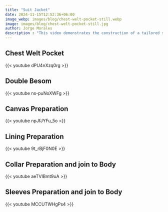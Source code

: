 ```yaml
---
title: "Suit Jacket"
date: 2024-11-15T12:52:36+06:00
image_webp: images/blog/chest-welt-pocket-still.webp
image: images/blog/chest-welt-pocket-still.jpg
author: Jorge Morales
description : "This video demonstrates the construction of a tailored suit jacket. It covers the steps from chest welt pocket preparation to lining preparation, including canvas preparation, collar preparation, and sleeve preparation. The video also demonstrates how to join the sleeves to the body."
---
```


## Chest Welt Pocket

{{< youtube dPU4nXzq0rg >}}

## Double Besom

{{< youtube ns-puNoXWFg >}}

## Canvas Preparation

{{< youtube npJfJYFu_5o >}}

## Lining Preparation

{{< youtube 9t_rBjF0N0E >}}

## Collar Preparation and join to Body

{{< youtube aeTVIBmt9uA >}}

## Sleeves Preparation and join to Body

{{< youtube MCCUTWHgPs4 >}}

